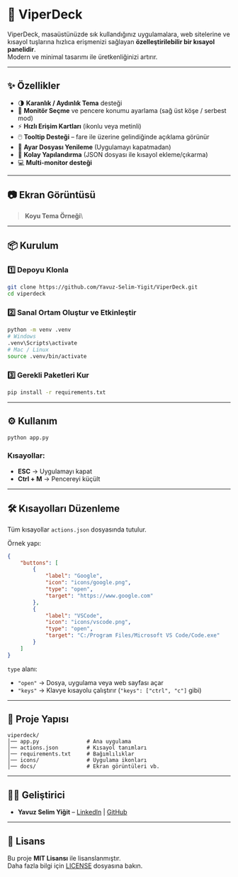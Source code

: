 # 🐍 ViperDeck

ViperDeck, masaüstünüzde sık kullandığınız uygulamalara, web sitelerine ve kısayol tuşlarına hızlıca erişmenizi sağlayan **özelleştirilebilir bir kısayol panelidir**.\
Modern ve minimal tasarımı ile üretkenliğinizi artırır.

---

## ✨ Özellikler

- 🌗 **Karanlık / Aydınlık Tema** desteği
- 📌 **Monitör Seçme** ve pencere konumu ayarlama (sağ üst köşe / serbest mod)
- ⚡ **Hızlı Erişim Kartları** (ikonlu veya metinli)
- 🖱️ **Tooltip Desteği** – fare ile üzerine gelindiğinde açıklama görünür
- 🔄 **Ayar Dosyası Yenileme** (Uygulamayı kapatmadan)
- 📁 **Kolay Yapılandırma** (JSON dosyası ile kısayol ekleme/çıkarma)
- 💻 **Multi-monitor desteği**

---

## 📷 Ekran Görüntüsü

> **Koyu Tema Örneği**\
>

---

## 📦 Kurulum

### 1️⃣ Depoyu Klonla

```bash
git clone https://github.com/Yavuz-Selim-Yigit/ViperDeck.git
cd viperdeck
```

### 2️⃣ Sanal Ortam Oluştur ve Etkinleştir

```bash
python -m venv .venv
# Windows
.venv\Scripts\activate
# Mac / Linux
source .venv/bin/activate
```

### 3️⃣ Gerekli Paketleri Kur

```bash
pip install -r requirements.txt
```

---

## ⚙️ Kullanım

```bash
python app.py
```

### Kısayollar:

- **ESC** → Uygulamayı kapat
- **Ctrl + M** → Pencereyi küçült

---

## 🛠️ Kısayolları Düzenleme

Tüm kısayollar `actions.json` dosyasında tutulur.

Örnek yapı:

```json
{
    "buttons": [
        {
            "label": "Google",
            "icon": "icons/google.png",
            "type": "open",
            "target": "https://www.google.com"
        },
        {
            "label": "VSCode",
            "icon": "icons/vscode.png",
            "type": "open",
            "target": "C:/Program Files/Microsoft VS Code/Code.exe"
        }
    ]
}
```

`type` alanı:

- `"open"` → Dosya, uygulama veya web sayfası açar
- `"keys"` → Klavye kısayolu çalıştırır (`"keys": ["ctrl", "c"]` gibi)

---

## 📂 Proje Yapısı

```
viperdeck/
│── app.py               # Ana uygulama
│── actions.json         # Kısayol tanımları
│── requirements.txt     # Bağımlılıklar
│── icons/               # Uygulama ikonları
│── docs/                # Ekran görüntüleri vb.
```

---

## 👨‍💻 Geliştirici

- **Yavuz Selim Yiğit** – [LinkedIn](https://www.linkedin.com/in/yavuz-selim-yigit/) | [GitHub](https://github.com/kullaniciadi)

---

## 📜 Lisans

Bu proje **MIT Lisansı** ile lisanslanmıştır.\
Daha fazla bilgi için [LICENSE](LICENSE) dosyasına bakın.

